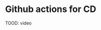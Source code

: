 # Github actions for CD

TOOD: video

<!-- <a href="https://youtu.be/3_ZZ80Symjc" target="_blank">
  <img src="https://github.com/kokchun/assets/blob/main/python_videos/packaging.png?raw=true" alt="course structure" width="600">
</a> -->
